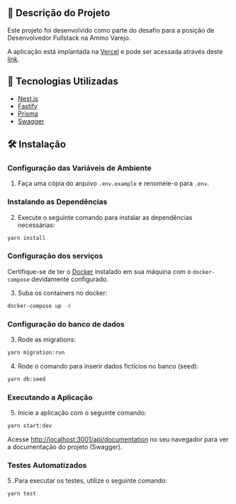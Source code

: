 ## 📝 Descrição do Projeto

Este projeto foi desenvolvido como parte do desafio para a posição de Desenvolvedor Fullstack na Ammo Varejo.

A aplicação está implantada na [Vercel](https://vercel.com/) e pode ser acessada através deste [link](https://backend-challenge-ammo.vercel.app/api/documentation).

## 🚀 Tecnologias Utilizadas

- [Nest.js](https://nestjs.com/)
- [Fastify](hthttps://fastify.dev/)
- [Prisma](https://www.prisma.io/)
- [Swagger](https://swagger.io/)

## 🛠️ Instalação

### Configuração das Variáveis de Ambiente

1. Faça uma cópia do arquivo `.env.example` e renomeie-o para `.env`.

### Instalando as Dependências

2. Execute o seguinte comando para instalar as dependências necessárias:

```bash
yarn install
```

### Configuração dos serviços

Certifique-se de ter o [Docker](https://www.docker.com/products/docker-desktop/) instalado em sua máquina com o `docker-compose` devidamente configurado.

3. Suba os containers no docker:

```bash
docker-compose up -d
```

### Configuração do banco de dados

3. Rode as migrations:

```bash
yarn migration:run
```

4. Rode o comando para inserir dados fictícios no banco (seed):

```bash
yarn db:seed
```

### Executando a Aplicação

5. Inicie a aplicação com o seguinte comando:

```bash
yarn start:dev
```

Acesse [http://localhost:3001/api/documentation](http://localhost:3001/api/documentation) no seu navegador para ver a documentação do projeto (Swagger).

### Testes Automatizados

5 .Para executar os testes, utilize o seguinte comando:

```bash
yarn test
```
